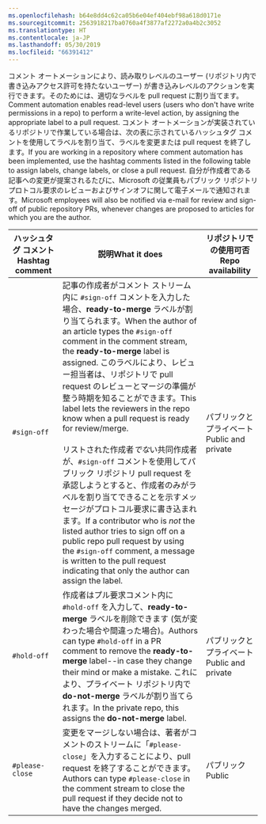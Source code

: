 ```yaml
---
ms.openlocfilehash: b64e8dd4c62ca05b6e04ef404ebf98a618d0171e
ms.sourcegitcommit: 2563918217ba0760a4f3877af2272a0a4b2c3052
ms.translationtype: HT
ms.contentlocale: ja-JP
ms.lasthandoff: 05/30/2019
ms.locfileid: "66391412"
---
```

<span data-ttu-id="8f0e0-101">コメント オートメーションにより、読み取りレベルのユーザー (リポジトリ内で書き込みアクセス許可を持たないユーザー) が書き込みレベルのアクションを実行できます。そのためには、適切なラベルを pull request に割り当てます。</span><span class="sxs-lookup"><span data-stu-id="8f0e0-101">Comment automation enables read-level users (users who don't have write permissions in a repo) to perform a write-level action, by assigning the appropriate label to a pull request.</span></span> <span data-ttu-id="8f0e0-102">コメント オートメーションが実装されているリポジトリで作業している場合は、次の表に示されているハッシュタグ コメントを使用してラベルを割り当て、ラベルを変更または pull request を終了します。</span><span class="sxs-lookup"><span data-stu-id="8f0e0-102">If you are working in a repository where comment automation has been implemented, use the hashtag comments listed in the following table to assign labels, change labels, or close a pull request.</span></span> <span data-ttu-id="8f0e0-103">自分が作成者である記事への変更が提案されるたびに、Microsoft の従業員もパブリック リポジトリ プロトコル要求のレビューおよびサインオフに関して電子メールで通知されます。</span><span class="sxs-lookup"><span data-stu-id="8f0e0-103">Microsoft employees will also be notified via e-mail for review and sign-off of public repository PRs, whenever changes are proposed to articles for which you are the author.</span></span>

| <span data-ttu-id="8f0e0-104">ハッシュタグ コメント</span><span class="sxs-lookup"><span data-stu-id="8f0e0-104">Hashtag comment</span></span> | <span data-ttu-id="8f0e0-105">説明</span><span class="sxs-lookup"><span data-stu-id="8f0e0-105">What it does</span></span> | <span data-ttu-id="8f0e0-106">リポジトリでの使用可否</span><span class="sxs-lookup"><span data-stu-id="8f0e0-106">Repo availability</span></span> |
| --- | --- | --- |
| `#sign-off` |<span data-ttu-id="8f0e0-107">記事の作成者がコメント ストリーム内に `#sign-off` コメントを入力した場合、**ready-to-merge** ラベルが割り当てられます。</span><span class="sxs-lookup"><span data-stu-id="8f0e0-107">When the author of an article types the `#sign-off` comment in the comment stream, the **ready-to-merge** label is assigned.</span></span> <span data-ttu-id="8f0e0-108">このラベルにより、レビュー担当者は、リポジトリで pull request のレビューとマージの準備が整う時期を知ることができます。</span><span class="sxs-lookup"><span data-stu-id="8f0e0-108">This label lets the reviewers in the repo know when a pull request is ready for review/merge.</span></span> <br/><br/> <span data-ttu-id="8f0e0-109">リストされた作成者*でな*い共同作成者が、`#sign-off` コメントを使用してパブリック リポジトリ pull request を承認しようとすると、作成者のみがラベルを割り当てできることを示すメッセージがプロトコル要求に書き込まれます。</span><span class="sxs-lookup"><span data-stu-id="8f0e0-109">If a contributor who is *not* the listed author tries to sign off on a public repo pull request by using the `#sign-off` comment, a message is written to the pull request indicating that only the author can assign the label.</span></span> |<span data-ttu-id="8f0e0-110">パブリックとプライベート</span><span class="sxs-lookup"><span data-stu-id="8f0e0-110">Public and private</span></span> |
| `#hold-off` |<span data-ttu-id="8f0e0-111">作成者はプル要求コメント内に `#hold-off` を入力して、**ready-to-merge** ラベルを削除できます (気が変わった場合や間違った場合)。</span><span class="sxs-lookup"><span data-stu-id="8f0e0-111">Authors can type `#hold-off` in a PR comment to remove the **ready-to-merge** label--in case they change their mind or make a mistake.</span></span> <span data-ttu-id="8f0e0-112">これにより、プライベート リポジトリ内で **do-not-merge** ラベルが割り当てられます。</span><span class="sxs-lookup"><span data-stu-id="8f0e0-112">In the private repo, this assigns the **do-not-merge** label.</span></span> |<span data-ttu-id="8f0e0-113">パブリックとプライベート</span><span class="sxs-lookup"><span data-stu-id="8f0e0-113">Public and private</span></span> |
| `#please-close` |<span data-ttu-id="8f0e0-114">変更をマージしない場合は、著者がコメントのストリームに「`#please-close`」を入力することにより、pull request を終了することができます。</span><span class="sxs-lookup"><span data-stu-id="8f0e0-114">Authors can type `#please-close` in the comment stream to close the pull request if they decide not to have the changes merged.</span></span> |<span data-ttu-id="8f0e0-115">パブリック</span><span class="sxs-lookup"><span data-stu-id="8f0e0-115">Public</span></span> |
